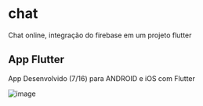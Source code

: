 # chat

Chat online, integração do firebase em um projeto flutter
## App Flutter

App Desenvolvido (7/16) para ANDROID e iOS com Flutter 

![image](https://media-exp1.licdn.com/dms/image/C4D22AQHF36t7NELWWw/feedshare-shrink_2048_1536/0/1614369926907?e=1617235200&v=beta&t=DYvKM89MYD6fih_l9QKGR2GnY2ugXxXPkldFZkLP39U)